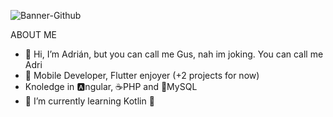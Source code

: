 
![Banner-Github](https://github.com/adrigomezz/adrigomezz/assets/127105999/86edf604-f8e1-4390-887e-6c8ce3d15e81)

ABOUT ME
- 👋 Hi, I’m Adrián, but you can call me Gus, nah im joking. You can call me Adri
- 📲 Mobile Developer, Flutter enjoyer (+2 projects for now)
- Knoledge in 🅰️ngular, ☕PHP and 🐬MySQL
- 🌱 I’m currently learning Kotlin 👾
